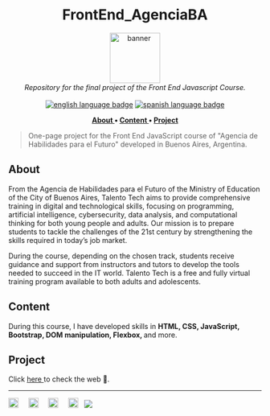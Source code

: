<!-- TITLE -->
<h1 align="center"> FrontEnd_AgenciaBA </h1>

<!-- INTRO: banner, languages and brief description -->
<p align="center">
<img src="https://aulasvirtuales.bue.edu.ar/pluginfile.php/1/theme_academiaba/logo/1734630723/logo_header.jpg" alt="banner" height="100px" /> <br />
<i> Repository for the final project of the Front End Javascript Course. </i> <br /> <br />
<a href=""> <img src="https://img.shields.io/badge/lang-en-white" alt="english language badge"></a> 
<a href=""> <img src="https://img.shields.io/badge/lang-es-white" alt="spanish language badge"></a> <br />
</p>

<!-- INTRO: index -->
<p align="center"> <b>
<a href="#about"> About </a> • 
<a href="#content"> Content </a>  • 
<a href="#project"> Project </a> 
</b> </p> 

<!-- INTRO: repository description -->
>One-page project for the Front End JavaScript course of "Agencia de Habilidades para el Futuro" developed in Buenos Aires, Argentina.

<!-- ABOUT -->
## About
From the Agencia de Habilidades para el Futuro of the Ministry of Education of the City of Buenos Aires, Talento Tech aims to provide comprehensive training in digital and technological skills, focusing on programming, artificial intelligence, cybersecurity, data analysis, and computational thinking for both young people and adults. Our mission is to prepare students to tackle the challenges of the 21st century by strengthening the skills required in today’s job market.

During the course, depending on the chosen track, students receive guidance and support from instructors and tutors to develop the tools needed to succeed in the IT world. Talento Tech is a free and fully virtual training program available to both adults and adolescents.

<!-- Languages -->
## Content

During this course, I have developed skills in <b> HTML, CSS, JavaScript, Bootstrap, DOM manipulation, Flexbox,  </b> and more.

<!-- BODY -->
## Project

Click <a href="https://rossattism.github.io/FrontEnd_AgenciaBA/"> here </a> to check the web 👀.


---
<a href="https://www.linkedin.com/in/rossattism/"><img src="https://github.com/gauravghongde/social-icons/blob/master/PNG/White/LinkedIN_white.png?raw=true" alt="Linkedin Logo" style="width: 20px; height: 20px" /></a> &nbsp; &nbsp; 
<a href="https://github.com/rossattism"><img src="https://github.com/gauravghongde/social-icons/blob/master/PNG/White/Github_white.png?raw=true" alt="GitHub logo" style="width: 20px; height: 20px" /></a> &nbsp; &nbsp; 
<a href="https://open.spotify.com/user/21bih47uzlxunyyi4gbbvyvty"><img src="https://github.com/gauravghongde/social-icons/blob/master/PNG/White/Spotify_white.png?raw=true" alt="Spotify logo" style="width: 20px; height: 20px" /></a> &nbsp; &nbsp; 
<a href="mailto:rossattism@gmail.com"><img src="https://github.com/gauravghongde/social-icons/blob/master/PNG/White/Gmail_white.png?raw=true" alt="GMAIL logo" style="width: 20px; height: 20px" /></a> &nbsp;
<a href="https://shields.io/"><img src="https://img.shields.io/badge/Made with-♥-black" /></a>

